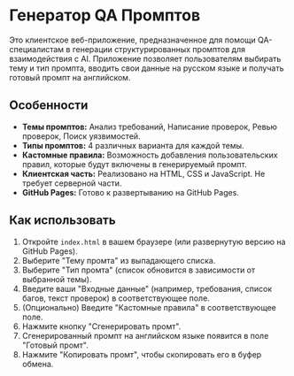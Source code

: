 # Генератор QA Промптов

Это клиентское веб-приложение, предназначенное для помощи QA-специалистам в генерации структурированных промптов для взаимодействия с AI. Приложение позволяет пользователям выбирать тему и тип промпта, вводить свои данные на русском языке и получать готовый промпт на английском.

## Особенности

- **Темы промптов:** Анализ требований, Написание проверок, Ревью проверок, Поиск уязвимостей.
- **Типы промптов:** 4 различных варианта для каждой темы.
- **Кастомные правила:** Возможность добавления пользовательских правил, которые будут включены в генерируемый промпт.
- **Клиентская часть:** Реализовано на HTML, CSS и JavaScript. Не требует серверной части.
- **GitHub Pages:** Готово к развертыванию на GitHub Pages.

## Как использовать

1.  Откройте `index.html` в вашем браузере (или развернутую версию на GitHub Pages).
2.  Выберите "Тему промта" из выпадающего списка.
3.  Выберите "Тип промта" (список обновится в зависимости от выбранной темы).
4.  Введите ваши "Входные данные" (например, требования, список багов, текст проверок) в соответствующее поле.
5.  (Опционально) Введите "Кастомные правила" в соответствующее поле.
6.  Нажмите кнопку "Сгенерировать промт".
7.  Сгенерированный промпт на английском языке появится в поле "Готовый промт".
8.  Нажмите "Копировать промт", чтобы скопировать его в буфер обмена.
